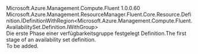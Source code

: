 <Type Name="IBlank" FullName="Microsoft.Azure.Management.Compute.Fluent.AvailabilitySet.Definition.IBlank">
  <TypeSignature Language="C#" Value="public interface IBlank : Microsoft.Azure.Management.ResourceManager.Fluent.Core.Resource.Definition.IDefinitionWithRegion&lt;Microsoft.Azure.Management.Compute.Fluent.AvailabilitySet.Definition.IWithGroup&gt;" />
  <TypeSignature Language="ILAsm" Value=".class public interface auto ansi abstract IBlank implements class Microsoft.Azure.Management.ResourceManager.Fluent.Core.Resource.Definition.IDefinitionWithRegion`1&lt;class Microsoft.Azure.Management.Compute.Fluent.AvailabilitySet.Definition.IWithGroup&gt;" />
  <TypeSignature Language="DocId" Value="T:Microsoft.Azure.Management.Compute.Fluent.AvailabilitySet.Definition.IBlank" />
  <TypeSignature Language="VB.NET" Value="Public Interface IBlank&#xA;Implements IDefinitionWithRegion(Of IWithGroup)" />
  <TypeSignature Language="F#" Value="type IBlank = interface&#xA;    interface IDefinitionWithRegion&lt;IWithGroup&gt;" />
  <AssemblyInfo>
    <AssemblyName>Microsoft.Azure.Management.Compute.Fluent</AssemblyName>
    <AssemblyVersion>1.0.0.60</AssemblyVersion>
  </AssemblyInfo>
  <Interfaces>
    <Interface>
      <InterfaceName>Microsoft.Azure.Management.ResourceManager.Fluent.Core.Resource.Definition.IDefinitionWithRegion&lt;Microsoft.Azure.Management.Compute.Fluent.AvailabilitySet.Definition.IWithGroup&gt;</InterfaceName>
    </Interface>
  </Interfaces>
  <Docs>
    <summary>
            <span data-ttu-id="d6acd-101">Die erste Phase einer verfügbarkeitsgruppe festgelegt Definition.</span><span class="sxs-lookup"><span data-stu-id="d6acd-101">The first stage of an availability set definition.</span></span>
            </summary>
    <remarks>To be added.</remarks>
  </Docs>
  <Members />
</Type>